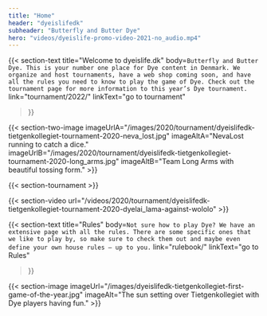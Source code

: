 ```yaml
---
title: "Home"
header: "dyeislifedk"
subheader: "Butterfly and Butter Dye"
hero: "videos/dyeislife-promo-video-2021-no_audio.mp4"
---
```


{{< section-text
  title="Welcome to dyeislife.dk"
  body=`
    Butterfly and Butter Dye. This is your number one place for Dye content in Denmark. We organize and host tournaments, have a web shop coming soon, and have all the rules you need to know to play the game of Dye. Check out the tournament page for more information to this year’s Dye tournament.
  `
  link="tournament/2022/"
  linkText="go to tournament"
>}}

{{< section-two-image imageUrlA="/images/2020/tournament/dyeislifedk-tietgenkollegiet-tournament-2020-neva_lost.jpg" imageAltA="NevaLost running to catch a dice." imageUrlB="/images/2020/tournament/dyeislifedk-tietgenkollegiet-tournament-2020-long_arms.jpg" imageAltB="Team Long Arms with beautiful tossing form." >}}

{{< section-tournament >}}

{{< section-video url="/videos/2020/tournament/dyeislifedk-tietgenkollegiet-tournament-2020-dyelai_lama-against-wololo" >}}

{{< section-text
  title="Rules"
  body=`
    Not sure how to play Dye? We have an extensive page with all the rules. There are some specific ones that we like to play by, so make sure to check them out and maybe even define your own house rules – up to you.
  `
  link="rulebook/"
  linkText="go to Rules"
>}}

{{< section-image imageUrl="/images/dyeislifedk-tietgenkollegiet-first-game-of-the-year.jpg" imageAlt="The sun setting over Tietgenkollegiet with Dye players having fun." >}}
